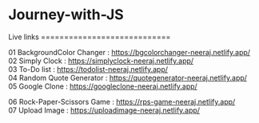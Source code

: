 # Journey-with-JS
Live links ============================

01 BackgroundColor Changer : https://bgcolorchanger-neeraj.netlify.app/                                                                                                                                                 
02 Simply Clock : https://simplyclock-neeraj.netlify.app/                                                                                                                                                               
03 To-Do list : https://todolist-neeraj.netlify.app/                                                                                                                                                                    
04 Random Quote Generator : https://quotegenerator-neeraj.netlify.app/                                                                                                                                                   
05 Google Clone :  https://googleclone-neeraj.netlify.app/                                                                                                                                                             

06 Rock-Paper-Scissors Game : https://rps-game-neeraj.netlify.app/                                                                                                                                                     
07 Upload Image : https://uploadimage-neeraj.netlify.app/

